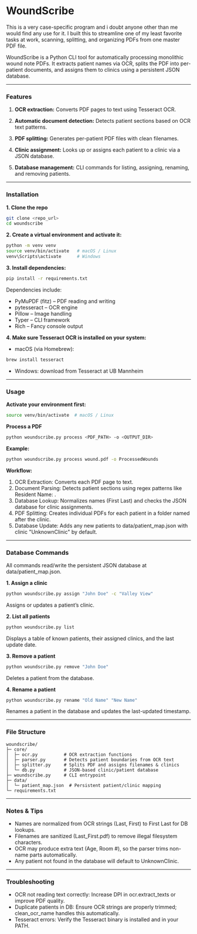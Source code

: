# WoundScribe

This is a very case-specific program and i doubt anyone other than me would find any use for it. I built this to streamline one of my least favorite tasks at work, scanning, splitting, and organizing PDFs from one master PDF file.

WoundScribe is a Python CLI tool for automatically processing monolithic wound note PDFs. It extracts patient names via OCR, splits the PDF into per-patient documents, and assigns them to clinics using a persistent JSON database.

---

### Features

1. **OCR extraction:** Converts PDF pages to text using Tesseract OCR.

2. **Automatic document detection:** Detects patient sections based on OCR text patterns.

3. **PDF splitting:** Generates per-patient PDF files with clean filenames.

4. **Clinic assignment:** Looks up or assigns each patient to a clinic via a JSON database.

5. **Database management:** CLI commands for listing, assigning, renaming, and removing patients.

---

### Installation

**1. Clone the repo**
```bash
git clone <repo_url>
cd woundscribe
```

**2. Create a virtual environment and activate it:**
```bash
python -m venv venv
source venv/bin/activate   # macOS / Linux
venv\Scripts\activate      # Windows
```

**3. Install dependencies:**
```bash
pip install -r requirements.txt
```
Dependencies include:
- PyMuPDF (fitz) – PDF reading and writing
- pytesseract – OCR engine
- Pillow – Image handling
- Typer – CLI framework
- Rich – Fancy console output

**4. Make sure Tesseract OCR is installed on your system:**
- macOS (via Homebrew):
```bash
brew install tesseract
```

- Windows: download from Tesseract at UB Mannheim

---

### Usage

**Activate your environment first:**
```bash
source venv/bin/activate  # macOS / Linux
```

**Process a PDF**
```bash
python woundscribe.py process <PDF_PATH> -o <OUTPUT_DIR>
```

**Example:**
```bash
python woundscribe.py process wound.pdf -o ProcessedWounds
```

**Workflow:**
1. OCR Extraction: Converts each PDF page to text.
2. Document Parsing: Detects patient sections using regex patterns like Resident Name: <Name>.
3. Database Lookup: Normalizes names (First Last) and checks the JSON database for clinic assignments.
4. PDF Splitting: Creates individual PDFs for each patient in a folder named after the clinic.
5. Database Update: Adds any new patients to data/patient_map.json with clinic "UnknownClinic" by default.

---

### Database Commands

All commands read/write the persistent JSON database at data/patient_map.json.

**1. Assign a clinic**
```bash
python woundscribe.py assign "John Doe" -c "Valley View"
```
Assigns or updates a patient’s clinic.

**2. List all patients**
```bash
python woundscribe.py list
```
Displays a table of known patients, their assigned clinics, and the last update date.

**3. Remove a patient**
```bash
python woundscribe.py remove "John Doe"
```
Deletes a patient from the database.

**4. Rename a patient**
```bash
python woundscribe.py rename "Old Name" "New Name"
```
Renames a patient in the database and updates the last-updated timestamp.

---

### File Structure
```
woundscribe/
├─ core/
│  ├─ ocr.py          # OCR extraction functions
│  ├─ parser.py       # Detects patient boundaries from OCR text
│  ├─ splitter.py     # Splits PDF and assigns filenames & clinics
│  └─ db.py           # JSON-based clinic/patient database
├─ woundscribe.py     # CLI entrypoint
├─ data/
│  └─ patient_map.json  # Persistent patient/clinic mapping
└─ requirements.txt
```

---

### Notes & Tips
- Names are normalized from OCR strings (Last, First) to First Last for DB lookups.
- Filenames are sanitized (Last_First.pdf) to remove illegal filesystem characters.
- OCR may produce extra text (Age, Room #), so the parser trims non-name parts automatically.
- Any patient not found in the database will default to UnknownClinic.

---

### Troubleshooting
- OCR not reading text correctly: Increase DPI in ocr.extract_texts or improve PDF quality.
- Duplicate patients in DB: Ensure OCR strings are properly trimmed; clean_ocr_name handles this automatically.
- Tesseract errors: Verify the Tesseract binary is installed and in your PATH.